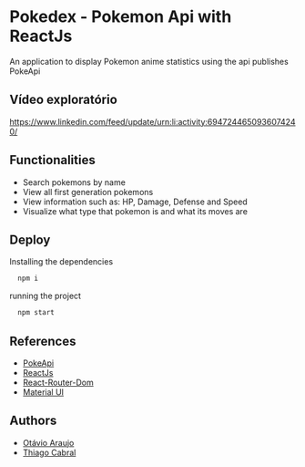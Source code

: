 
# Pokedex - Pokemon Api with ReactJs


An application to display Pokemon anime statistics using the api publishes PokeApi



## Vídeo exploratório

https://www.linkedin.com/feed/update/urn:li:activity:6947244650936074240/


## Functionalities

- Search pokemons by name
- View all first generation pokemons
- View information such as: HP, Damage, Defense and Speed
- Visualize what type that pokemon is and what its moves are


## Deploy

Installing the dependencies
```bash
  npm i
```
running the project
```bash
  npm start
```


## References

 - [PokeApi](https://pokeapi.co/)
 - [ReactJs](https://pt-br.reactjs.org/)
 - [React-Router-Dom](https://reactrouter.com/)
 - [Material UI](https://mui.com/pt/)


## Authors

- [Otávio Araujo](https://github.com/otavioaraujo08)
- [Thiago Cabral](https://github.com/thsthiago)
